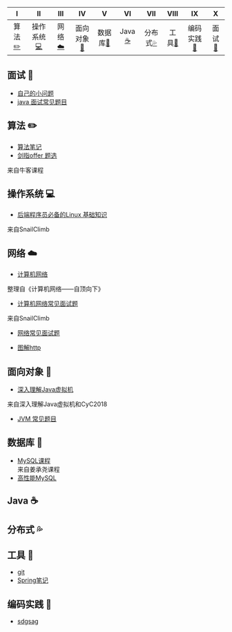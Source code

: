 <!-- ![](https://img.shields.io/badge/update-today-blue.svg) ![](https://img.shields.io/badge/gitbook-making-lightgrey.svg)</br> -->
| Ⅰ | Ⅱ | Ⅲ | Ⅳ | Ⅴ | Ⅵ | Ⅶ | Ⅷ | Ⅸ | Ⅹ |
| :--------: | :---------: | :---------: | :---------: | :---------: | :---------:| :---------: | :-------: | :-------:| :------:|
| 算法[:pencil2:](#算法-pencil2) | 操作系统[:computer:](#操作系统-computer)|网络[:cloud:](#网络-cloud) | 面向对象[:couple:](#面向对象-couple) |数据库[:floppy_disk:](#数据库-floppy_disk)| Java [:coffee:](#java-coffee)| 分布式[:sweat_drops:](#分布式-sweat_drops)| 工具[:hammer:](#工具-hammer)| 编码实践[:speak_no_evil:](#编码实践-speak_no_evil)| 面试[:memo:](#面试-memo) |

## 面试 :memo:
- [自己的小问题](https://github.com/zhaojing5340126/interview/blob/master/problem.md)
- [java 面试常见题目](https://github.com/zhaojing5340126/interview/blob/Niuke_class/interviewReady.md)

## 算法 :pencil2:
- [算法笔记](https://github.com/zhaojing5340126/interview/blob/Niuke_class/Niuke_class.md)
- [剑指offer 题选](https://github.com/zhaojing5340126/interview/blob/Niuke_class/myoffer66.md)

来自牛客课程

## 操作系统 :computer:
- [后端程序员必备的Linux 基础知识](https://github.com/Snailclimb/JavaGuide/blob/master/操作系统/后端程序员必备的Linux基础知识.md)

来自SnailClimb

## 网络 :cloud:

- [计算机网络](https://github.com/zhaojing5340126/interview/blob/master/network.md)

整理自《计算机网络——自顶向下》

- [计算机网络常见面试题](https://github.com/Snailclimb/Java_Guide/blob/master/计算机网络与数据通信/计算机网络.md)

来自SnailClimb

- [网络常见面试题](https://github.com/zhaojing5340126/interview/blob/Niuke_class/simpleNet.md)

- [图解http](https://github.com/CyC2018/CS-Notes/blob/master/notes/%E8%AE%A1%E7%AE%97%E6%9C%BA%E7%BD%91%E7%BB%9C.md)

## 面向对象 :couple:
- [深入理解Java虚拟机](https://github.com/zhaojing5340126/interview/blob/JVM/JVM.md)

来自深入理解Java虚拟机和CyC2018
- [JVM 常见题目](https://github.com/zhaojing5340126/interview/blob/Niuke_class/interviewJVM.md)

## 数据库 :floppy_disk:
- [MySQL课程](https://github.com/zhaojing5340126/interview/blob/databases/MYSQL.md)<br>
来自姜承尧课程<br>
- [高性能MySQL](https://github.com/zhaojing5340126/interview/blob/Niuke_class/highmysql.md)


## Java :coffee:

## 分布式 :sweat_drops:

## 工具 :hammer:
- [git](https://github.com/zhaojing5340126/interview/blob/master/github.md)
- [Spring笔记](https://github.com/zhaojing5340126/interview/blob/Niuke_class/spring.md)

## 编码实践 :speak_no_evil:
- [sdgsag](https://github.com/zhaojing5340126/interview/blob/Niuke_class/notebook.md)


